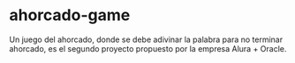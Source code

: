 # ahorcado-game
Un juego del ahorcado, donde se debe adivinar la palabra para no terminar ahorcado, es el segundo proyecto propuesto por la empresa Alura + Oracle.

